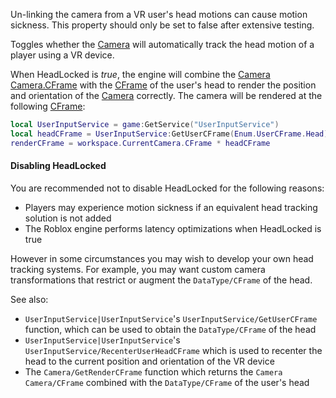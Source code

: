 Un-linking the camera from a VR user's head motions can cause motion
sickness. This property should only be set to false after extensive
testing.

Toggles whether the [Camera](https://create.roblox.com/docs/reference/engine/classes/Camera) will automatically track the head motion of a
player using a VR device.

When HeadLocked is _true_, the engine will combine the [Camera](https://create.roblox.com/docs/reference/engine/classes/Camera)
[Camera.CFrame](https://create.roblox.com/docs/reference/engine/classes/Camera#CFrame) with the [CFrame](https://developer.roblox.com/en-us/api-reference/datatype/CFrame) of the user's head to render
the position and orientation of the [Camera](https://create.roblox.com/docs/reference/engine/classes/Camera) correctly. The camera will be
rendered at the following [CFrame](https://developer.roblox.com/en-us/api-reference/datatype/CFrame):

```lua
local UserInputService = game:GetService("UserInputService")
local headCFrame = UserInputService:GetUserCFrame(Enum.UserCFrame.Head)
renderCFrame = workspace.CurrentCamera.CFrame * headCFrame
```

#### Disabling HeadLocked

You are recommended not to disable HeadLocked for the following reasons:

- Players may experience motion sickness if an equivalent head tracking
  solution is not added
- The Roblox engine performs latency optimizations when HeadLocked is true

However in some circumstances you may wish to develop your own head
tracking systems. For example, you may want custom camera transformations
that restrict or augment the `DataType/CFrame` of the head.

See also:

- `UserInputService|UserInputService`'s `UserInputService/GetUserCFrame`
  function, which can be used to obtain the `DataType/CFrame` of the head
- `UserInputService|UserInputService`'s
  `UserInputService/RecenterUserHeadCFrame` which is used to recenter the
  head to the current position and orientation of the VR device
- The `Camera/GetRenderCFrame` function which returns the `Camera`
  `Camera/CFrame` combined with the `DataType/CFrame` of the user's head